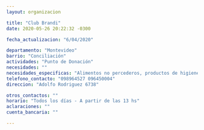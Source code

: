 ```yaml
---
layout: organizacion

title: "Club Brandi"
date: 2020-05-26 20:22:32 -0300

fecha_actualizacion: "6/04/2020"

departamento: "Montevideo"
barrio: "Conciliación"
actividades: "Punto de Donación"
necesidades: ""
necesidades_especificas: "Alimentos no percederos, productos de higiene y limpieza"
telefono_contacto: "098964527 096450004"
direccion: "Adolfo Rodriguez 6738"

otros_contactos: ""
horario: "Todos los días - A partir de las 13 hs"
aclaraciones: ""
cuenta_bancaria: ""

---
```

